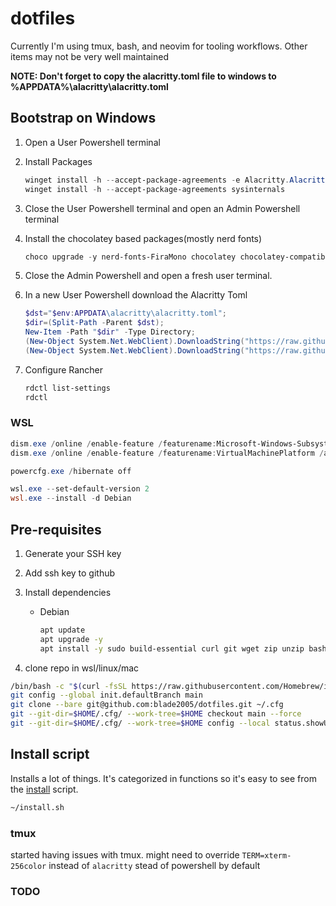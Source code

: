 # dotfiles

Currently I'm using tmux, bash, and neovim for tooling workflows. Other
items may not be very well maintained

**NOTE: Don't forget to copy the alacritty.toml file to windows to %APPDATA%\alacritty\alacritty.toml**

## Bootstrap on Windows

1. Open a User Powershell terminal
1. Install Packages
    ```powershell
    winget install -h --accept-package-agreements -e Alacritty.Alacritty 7zip.7zip Amazon.AWSCLI Audacity.Audacity CodecGuide.K-LiteCodecPack.Standard Chocolatey.Chocolatey Mozilla.Firefox  AgileBits.1Password AgileBits.1Password.CLI Git.Git Greenshot.Greenshot Task.Task OliverSchwendener.ueli Amazon.NoSQLWorkbench suse.RancherDesktop SlackTechnologies.Slack VideoLAN.VLC Microsoft.VisualStudioCode Microsoft.VisualStudioCode.CLI Yubico.Piv-Tool Yubico.YubikeyManager Yubico.YubiKeyManagerCLI Yubico.YubiKeyPersonalizationTool Microsoft.PowerShell Microsoft.WindowsTerminal  Atlassian.Sourcetree Joplin.Joplin Zoom.Zoom OpenJS.NodeJS
    winget install -h --accept-package-agreements sysinternals
    ```

1. Close the User Powershell terminal and open an Admin Powershell terminal

1. Install the chocolatey based packages(mostly nerd fonts)
   ```powershell
   choco upgrade -y nerd-fonts-FiraMono chocolatey chocolatey-compatibility.extension chocolatey-core.extension chocolatey-dotnetfx.extension chocolatey-windowsupdate.extension  openhardwaremonitor
   ```

1. Close the Admin Powershell and open a fresh user terminal.

1. In a new User Powershell download the Alacritty Toml
    ```powershell
    $dst="$env:APPDATA\alacritty\alacritty.toml";
    $dir=(Split-Path -Parent $dst);
    New-Item -Path "$dir" -Type Directory;
    (New-Object System.Net.WebClient).DownloadString("https://raw.githubusercontent.com/blade2005/dotfiles/main/.config/alacritty.toml") | Out-File -NoNewline -Encoding utf8 -FilePath "$dst";
    (New-Object System.Net.WebClient).DownloadString("https://raw.githubusercontent.com/blade2005/dotfiles/main/.config/alacritty.win.toml") | Out-File -NoNewline -Encoding utf8 -Append -FilePath "$dst";
    ```

1. Configure Rancher
   ```powershell
   rdctl list-settings
   rdctl
   ```
### WSL

```powershell
dism.exe /online /enable-feature /featurename:Microsoft-Windows-Subsystem-Linux /all /norestart
dism.exe /online /enable-feature /featurename:VirtualMachinePlatform /all /norestart

powercfg.exe /hibernate off

wsl.exe --set-default-version 2
wsl.exe --install -d Debian
```

## Pre-requisites

1. Generate your SSH key
1. Add ssh key to github
1. Install dependencies

    - Debian
        ```bash
        apt update
        apt upgrade -y
        apt install -y sudo build-essential curl git wget zip unzip bash-completion procps openssh-client locales
        ```

1. clone repo in wsl/linux/mac

```bash
/bin/bash -c "$(curl -fsSL https://raw.githubusercontent.com/Homebrew/install/HEAD/install.sh)"
git config --global init.defaultBranch main
git clone --bare git@github.com:blade2005/dotfiles.git ~/.cfg
git --git-dir=$HOME/.cfg/ --work-tree=$HOME checkout main --force
git --git-dir=$HOME/.cfg/ --work-tree=$HOME config --local status.showUntrackedFiles no
```

## Install script

Installs a lot of things. It's categorized in functions so it's easy to see from the [install](./install.sh) script.

```bash
~/install.sh
```

### tmux

started having issues with tmux. might need to override `TERM=xterm-256color` instead of `alacritty`
stead of powershell by default

### TODO
